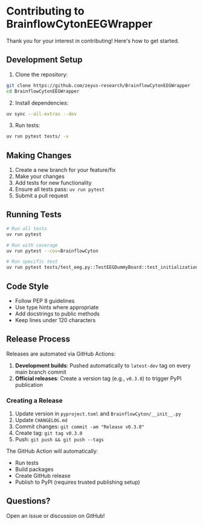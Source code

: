 # Contributing to BrainflowCytonEEGWrapper

Thank you for your interest in contributing! Here's how to get started.

## Development Setup

1. Clone the repository:
```bash
git clone https://github.com/zeyus-research/BrainflowCytonEEGWrapper
cd BrainflowCytonEEGWrapper
```

2. Install dependencies:
```bash
uv sync --all-extras --dev
```

3. Run tests:
```bash
uv run pytest tests/ -v
```

## Making Changes

1. Create a new branch for your feature/fix
2. Make your changes
3. Add tests for new functionality
4. Ensure all tests pass: `uv run pytest`
5. Submit a pull request

## Running Tests

```bash
# Run all tests
uv run pytest

# Run with coverage
uv run pytest --cov=BrainflowCyton

# Run specific test
uv run pytest tests/test_eeg.py::TestEEGDummyBoard::test_initialization
```

## Code Style

- Follow PEP 8 guidelines
- Use type hints where appropriate
- Add docstrings to public methods
- Keep lines under 120 characters

## Release Process

Releases are automated via GitHub Actions:

1. **Development builds**: Pushed automatically to `latest-dev` tag on every main branch commit
2. **Official releases**: Create a version tag (e.g., `v0.3.0`) to trigger PyPI publication

### Creating a Release

1. Update version in `pyproject.toml` and `BrainflowCyton/__init__.py`
2. Update `CHANGELOG.md`
3. Commit changes: `git commit -am "Release v0.3.0"`
4. Create tag: `git tag v0.3.0`
5. Push: `git push && git push --tags`

The GitHub Action will automatically:
- Run tests
- Build packages
- Create GitHub release
- Publish to PyPI (requires trusted publishing setup)

## Questions?

Open an issue or discussion on GitHub!

